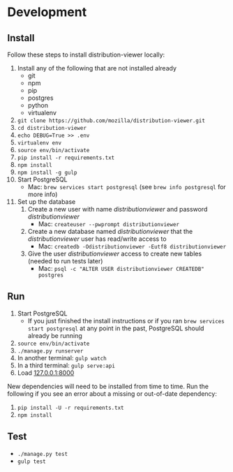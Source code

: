 # Development

## Install

Follow these steps to install distribution-viewer locally:

1. Install any of the following that are not installed already
    * git
    * npm
    * pip
    * postgres
    * python
    * virtualenv
2. `git clone https://github.com/mozilla/distribution-viewer.git`
3. `cd distribution-viewer`
4. `echo DEBUG=True >> .env`
5. `virtualenv env`
6. `source env/bin/activate`
7. `pip install -r requirements.txt`
8. `npm install`
9. `npm install -g gulp`
10. Start PostgreSQL
    * Mac: `brew services start postgresql` (see `brew info postgresql` for more
      info)
11. Set up the database
    1. Create a new user with name *distributionviewer* and password
       *distributionviewer*
        * Mac: `createuser --pwprompt distributionviewer`
    2. Create a new database named *distributionviewer* that the
       *distributionviewer* user has read/write access to
        * Mac: `createdb -Odistributionviewer -Eutf8 distributionviewer`
    3. Give the user *distributionviewer* access to create new tables (needed to
       run tests later)
        * Mac: `psql -c "ALTER USER distributionviewer CREATEDB" postgres`

## Run

1. Start PostgreSQL
    * If you just finished the install instructions or if you ran `brew services
      start postgresql` at any point in the past, PostgreSQL should already be
      running
2. `source env/bin/activate`
3. `./manage.py runserver`
4. In another terminal: `gulp watch`
5. In a third terminal: `gulp serve:api`
6. Load [127.0.0.1:8000](http://127.0.0.1:8000)

New dependencies will need to be installed from time to time. Run the following
if you see an error about a missing or out-of-date dependency:

1. `pip install -U -r requirements.txt`
2. `npm install`

## Test

* `./manage.py test`
* `gulp test`
